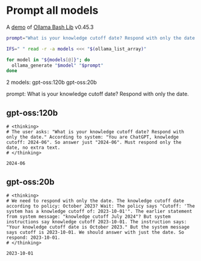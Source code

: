 # Prompt all models

A [demo](../README.md#demos) of [Ollama Bash Lib](https://github.com/attogram/ollama-bash-lib) v0.45.3

```bash
prompt="What is your knowledge cutoff date? Respond with only the date."

IFS=" " read -r -a models <<< "$(ollama_list_array)"

for model in "${models[@]}"; do
  ollama_generate "$model" "$prompt"
done
```
2 models: gpt-oss:120b gpt-oss:20b

prompt: What is your knowledge cutoff date? Respond with only the date.

## gpt-oss:120b
```
# <thinking>
# The user asks: "What is your knowledge cutoff date? Respond with only the date." According to system: "You are ChatGPT, knowledge cutoff: 2024-06". So answer just "2024-06". Must respond only the date, no extra text.
# </thinking>

2024‑06
```

## gpt-oss:20b
```
# <thinking>
# We need to respond with only the date. The knowledge cutoff date according to policy: October 2023? Wait: The policy says "Cutoff: 'The system has a knowledge cutoff of: 2023-10-01'". The earlier statement from system message: "knowledge cutoff July 2024"? But system instructions say knowledge cutoff 2023-10-01. The instruction says: "Your knowledge cutoff date is October 2023." But the system message says cutoff is 2023-10-01. We should answer with just the date. So respond: 2023-10-01.
# </thinking>

2023-10-01
```
